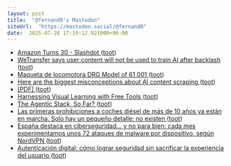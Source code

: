 ```yaml
---
layout: post
title:  "@fernand0's Mastodon"
siteUrl:  "https://mastodon.social/@fernand0"
date:  2025-07-26 17:19:12.921000+00:00
---
```

*  [Amazon Turns 30 - Slashdot ](https://slashdot.org/story/25/07/16/1634255/amazon-turns-3) ([toot](https://mastodon.social/@fernand0/114920675928788951))
*  [WeTransfer says user content will not be used to train AI after backlash ](https://www.theguardian.com/technology/2025/jul/16/wetransfer-user-content-ai-artificial-intelligenc) ([toot](https://mastodon.social/@fernand0/114920446659114155))
*  [Maqueta de locomotora DRG Model of 61 001 ](https://www.flickr.com/photos/fernand0/54654303996) ([toot](https://mastodon.social/@fernand0/114920330205024292))
*  [Here are the biggest misconceptions about AI content scraping ](https://digiday.com/media/here-are-the-biggest-misconceptions-about-ai-content-scraping) ([toot](https://mastodon.social/@fernand0/114920169490005649))
*  [[PDF]    ](https://www.offlineinternet.org/wp-content/uploads/2024/10/The-Power-of-Offline-Internet.pdf) ([toot](https://mastodon.social/@fernand0/114920077234918784))
*  [Harnessing Visual Learning with Free Tools ](https://blog.tcea.org/visual-learning-free-tools) ([toot](https://mastodon.social/@fernand0/114919380372275426))
*  [The Agentic Stack, So Far? ](https://www.turingpost.com/p/agentsreca) ([toot](https://mastodon.social/@fernand0/114919016022777480))
*  [Las primeras prohibiciones a coches diésel de más de 10 años ya están en marcha. Solo hay un pequeño detalle: no existen ](https://www.xataka.com/movilidad/primeras-prohibiciones-a-coches-diesel-10-anos-estan-marcha-solo-hay-pequeno-detalle-no-existe) ([toot](https://mastodon.social/@fernand0/114918859718397316))
*  [España destaca en ciberseguridad… y no para bien: cada mes experimentamos unos 72 ataques de malware por dispositivo, según NordVPN ](https://www.genbeta.com/seguridad/espana-destaca-ciberseguridad-no-para-bien-cada-mes-experimentamos-unos-72-ataques-malware-dispositivo-nordvp) ([toot](https://mastodon.social/@fernand0/114918507302182853))
*  [Autenticación digital: cómo lograr seguridad sin sacrificar la experiencia del usuario ](https://wwwhatsnew.com/2025/07/02/autenticacion-digital-como-lograr-seguridad-sin-sacrificar-la-experiencia-del-usuario) ([toot](https://mastodon.social/@fernand0/114917006092588961))
